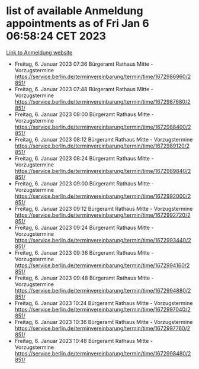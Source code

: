 # list of available Anmeldung appointments as of Fri Jan  6 06:58:24 CET 2023
[Link to Anmeldung website](https://service.berlin.de/terminvereinbarung/termin/tag.php?termin=0&anliegen[]=120686&dienstleisterlist=122210,122217,327316,122219,327312,122227,327314,122231,327346,122243,327348,122252,329742,122260,329745,122262,329748,122254,329751,122271,327278,122273,327274,122277,327276,330436,122280,327294,122282,327290,122284,327292,327539,122291,327270,122285,327266,122286,327264,122296,327268,150230,329760,122301,327282,122297,327286,122294,327284,122312,329763,122314,329775,122304,327330,122311,327334,122309,327332,122281,327352,122279,329772,122276,327324,122274,327326,122267,329766,122246,327318,122251,327320,122257,327322,122208,327298,122226,327300,121362,121364&herkunft=http%3A%2F%2Fservice.berlin.de%2Fdienstleistung%2F120686%2F)
- Freitag, 6. Januar 2023 07:36 Bürgeramt Rathaus Mitte - Vorzugstermine https://service.berlin.de/terminvereinbarung/termin/time/1672986960/2851/
- Freitag, 6. Januar 2023 07:48 Bürgeramt Rathaus Mitte - Vorzugstermine https://service.berlin.de/terminvereinbarung/termin/time/1672987680/2851/
- Freitag, 6. Januar 2023 08:00 Bürgeramt Rathaus Mitte - Vorzugstermine https://service.berlin.de/terminvereinbarung/termin/time/1672988400/2851/
- Freitag, 6. Januar 2023 08:12 Bürgeramt Rathaus Mitte - Vorzugstermine https://service.berlin.de/terminvereinbarung/termin/time/1672989120/2851/
- Freitag, 6. Januar 2023 08:24 Bürgeramt Rathaus Mitte - Vorzugstermine https://service.berlin.de/terminvereinbarung/termin/time/1672989840/2851/
- Freitag, 6. Januar 2023 09:00 Bürgeramt Rathaus Mitte - Vorzugstermine https://service.berlin.de/terminvereinbarung/termin/time/1672992000/2851/
- Freitag, 6. Januar 2023 09:12 Bürgeramt Rathaus Mitte - Vorzugstermine https://service.berlin.de/terminvereinbarung/termin/time/1672992720/2851/
- Freitag, 6. Januar 2023 09:24 Bürgeramt Rathaus Mitte - Vorzugstermine https://service.berlin.de/terminvereinbarung/termin/time/1672993440/2851/
- Freitag, 6. Januar 2023 09:36 Bürgeramt Rathaus Mitte - Vorzugstermine https://service.berlin.de/terminvereinbarung/termin/time/1672994160/2851/
- Freitag, 6. Januar 2023 09:48 Bürgeramt Rathaus Mitte - Vorzugstermine https://service.berlin.de/terminvereinbarung/termin/time/1672994880/2851/
- Freitag, 6. Januar 2023 10:24 Bürgeramt Rathaus Mitte - Vorzugstermine https://service.berlin.de/terminvereinbarung/termin/time/1672997040/2851/
- Freitag, 6. Januar 2023 10:36 Bürgeramt Rathaus Mitte - Vorzugstermine https://service.berlin.de/terminvereinbarung/termin/time/1672997760/2851/
- Freitag, 6. Januar 2023 10:48 Bürgeramt Rathaus Mitte - Vorzugstermine https://service.berlin.de/terminvereinbarung/termin/time/1672998480/2851/
